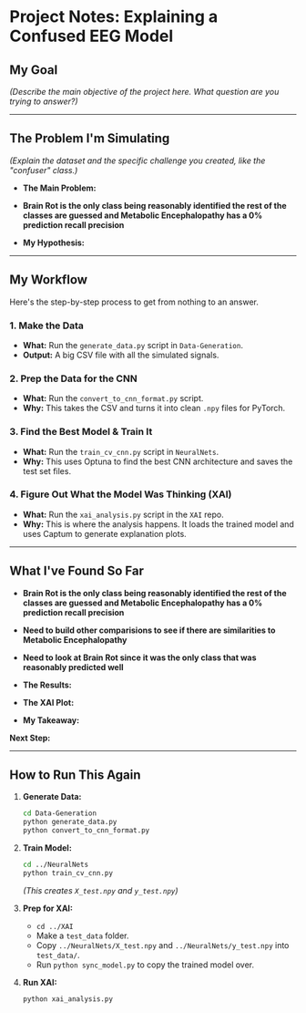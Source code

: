 # Project Notes: Explaining a Confused EEG Model

## My Goal
*(Describe the main objective of the project here. What question are you trying to answer?)*

---

## The Problem I'm Simulating
*(Explain the dataset and the specific challenge you created, like the "confuser" class.)*

- **The Main Problem:**
- **Brain Rot is the only class being reasonably identified the rest of the classes are guessed and Metabolic Encephalopathy has a 0% prediction recall precision**

- **My Hypothesis:**

---

## My Workflow
Here's the step-by-step process to get from nothing to an answer.

### 1. Make the Data
- **What:** Run the `generate_data.py` script in `Data-Generation`.
- **Output:** A big CSV file with all the simulated signals.

### 2. Prep the Data for the CNN
- **What:** Run the `convert_to_cnn_format.py` script.
- **Why:** This takes the CSV and turns it into clean `.npy` files for PyTorch.

### 3. Find the Best Model & Train It
- **What:** Run the `train_cv_cnn.py` script in `NeuralNets`.
- **Why:** This uses Optuna to find the best CNN architecture and saves the test set files.

### 4. Figure Out What the Model Was Thinking (XAI)
- **What:** Run the `xai_analysis.py` script in the `XAI` repo.
- **Why:** This is where the analysis happens. It loads the trained model and uses Captum to generate explanation plots.

---

## What I've Found So Far
- **Brain Rot is the only class being reasonably identified the rest of the classes are guessed and Metabolic Encephalopathy has a 0% prediction recall precision**

- **Need to build other comparisions to see if there are similarities to Metabolic Encephalopathy**

- **Need to look at Brain Rot since it was the only class that was reasonably predicted well**

- **The Results:**
- **The XAI Plot:**
- **My Takeaway:**

**Next Step:**

---

## How to Run This Again

1.  **Generate Data:**
    ```bash
    cd Data-Generation
    python generate_data.py
    python convert_to_cnn_format.py
    ```

2.  **Train Model:**
    ```bash
    cd ../NeuralNets
    python train_cv_cnn.py
    ```
    *(This creates `X_test.npy` and `y_test.npy`)*

3.  **Prep for XAI:**
    - `cd ../XAI`
    - Make a `test_data` folder.
    - Copy `../NeuralNets/X_test.npy` and `../NeuralNets/y_test.npy` into `test_data/`.
    - Run `python sync_model.py` to copy the trained model over.

4.  **Run XAI:**
    ```bash
    python xai_analysis.py
    ```